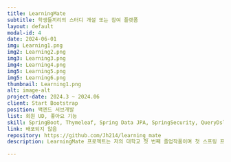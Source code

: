 ```yaml
---
title: LearningMate
subtitle: 학생들끼리의 스터디 개설 또는 참여 플랫폼
layout: default
modal-id: 4
date: 2024-06-01
img: Learning1.png
img2: Learning2.png
img3: Learning3.png
img4: Learning4.png
img5: Learning5.png
img5: Learning6.png
thumbnail: Learning1.png
alt: image-alt
project-date: 2024.3 ~ 2024.06
client: Start Bootstrap
position: 백엔드 서브개발
list: 회원 UD, 좋아요 기능
skill: SpringBoot, Thymeleaf, Spring Data JPA, SpringSecurity, QueryDsl, MySql, BootStrap, Git, Github, ExelWorkSheet
link: 배포되지 않음
repository: https://github.com/Jh214/learning_mate
description: LearningMate 프로젝트는 저의 대학교 첫 번째 졸업작품이며 첫 스프링 프로젝트 입니다.<br> 이 프로젝트는 대학교 학생들간의 원활한 스터디 환경을 조성하기 위해 기획된 프로젝트 입니다.<br> Spring MVC 패턴으로 진행되었으며 주 기능은 회원CRUD, 게시판CRUD, 댓글CURD, 대댓글, 게시글 좋아요 기능 등이 있습니다.<br> 로그인은 세션을 이용하여 구현되었습니다.<br> 게시글을 검색하거나 필터링이 가능하게 되어있으며 필터링은 QueryDsl을 사용하여 구현되었습니다.<br> 게시글 좋아요를 클릭하면 마이페이지에서 찜 한 게시글을 확인할 수 있습니다.<br> 졸업학기 이지만 사실상 제대로된 공부의 시작이 된 프로젝트 였습니다.<br> 기초가 부족한 상태였지만 기획부터 문서화, git 사용법, 협업 방법, 담당 기능 지시 등 원활한 팀장의 진행으로 큰 문제 없이 진행되었습니다.<br> 하지만 역시 첫 스프링 프로젝트였던 만큼 많은 기능을 담당하지 않았음에도 오랜 시간이 걸렸고, 트러블 슈팅도 많았습니다.<br> 이렇게 어렵게 진행했음에도 불구하고 웹 백엔드 개발에 대한 흥미를 강하게 느껴 본격적으로 스프링을 공부하게 된 계기였습니다.

---
```

